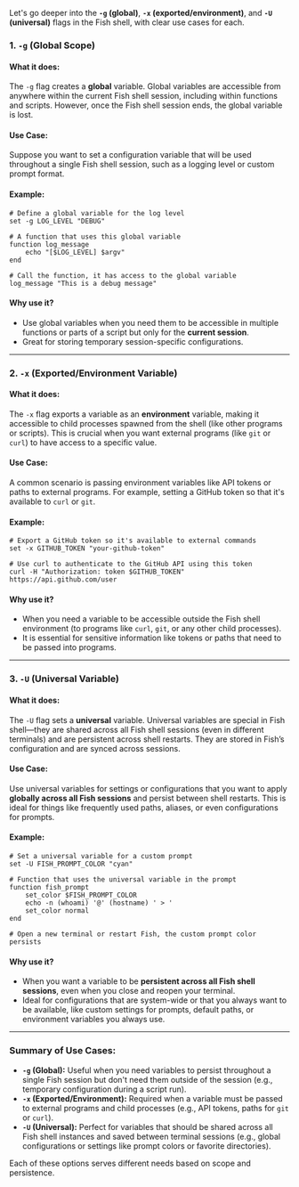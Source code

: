 Let's go deeper into the **`-g` (global)**, **`-x` (exported/environment)**, and **`-U` (universal)** flags in the Fish shell, with clear use cases for each.

### 1. `-g` (Global Scope)

#### **What it does:**
The `-g` flag creates a **global** variable. Global variables are accessible from anywhere within the current Fish shell session, including within functions and scripts. However, once the Fish shell session ends, the global variable is lost.

#### **Use Case:**
Suppose you want to set a configuration variable that will be used throughout a single Fish shell session, such as a logging level or custom prompt format.

#### **Example:**

```fish
# Define a global variable for the log level
set -g LOG_LEVEL "DEBUG"

# A function that uses this global variable
function log_message
    echo "[$LOG_LEVEL] $argv"
end

# Call the function, it has access to the global variable
log_message "This is a debug message"
```

#### **Why use it?**
- Use global variables when you need them to be accessible in multiple functions or parts of a script but only for the **current session**.
- Great for storing temporary session-specific configurations.

---

### 2. `-x` (Exported/Environment Variable)

#### **What it does:**
The `-x` flag exports a variable as an **environment** variable, making it accessible to child processes spawned from the shell (like other programs or scripts). This is crucial when you want external programs (like `git` or `curl`) to have access to a specific value.

#### **Use Case:**
A common scenario is passing environment variables like API tokens or paths to external programs. For example, setting a GitHub token so that it's available to `curl` or `git`.

#### **Example:**

```fish
# Export a GitHub token so it's available to external commands
set -x GITHUB_TOKEN "your-github-token"

# Use curl to authenticate to the GitHub API using this token
curl -H "Authorization: token $GITHUB_TOKEN" https://api.github.com/user
```

#### **Why use it?**
- When you need a variable to be accessible outside the Fish shell environment (to programs like `curl`, `git`, or any other child processes).
- It is essential for sensitive information like tokens or paths that need to be passed into programs.

---

### 3. `-U` (Universal Variable)

#### **What it does:**
The `-U` flag sets a **universal** variable. Universal variables are special in Fish shell—they are shared across all Fish shell sessions (even in different terminals) and are persistent across shell restarts. They are stored in Fish’s configuration and are synced across sessions.

#### **Use Case:**
Use universal variables for settings or configurations that you want to apply **globally across all Fish sessions** and persist between shell restarts. This is ideal for things like frequently used paths, aliases, or even configurations for prompts.

#### **Example:**

```fish
# Set a universal variable for a custom prompt
set -U FISH_PROMPT_COLOR "cyan"

# Function that uses the universal variable in the prompt
function fish_prompt
    set_color $FISH_PROMPT_COLOR
    echo -n (whoami) '@' (hostname) ' > '
    set_color normal
end

# Open a new terminal or restart Fish, the custom prompt color persists
```

#### **Why use it?**
- When you want a variable to be **persistent across all Fish shell sessions**, even when you close and reopen your terminal.
- Ideal for configurations that are system-wide or that you always want to be available, like custom settings for prompts, default paths, or environment variables you always use.

---

### **Summary of Use Cases:**
- **`-g` (Global):** Useful when you need variables to persist throughout a single Fish session but don't need them outside of the session (e.g., temporary configuration during a script run).
- **`-x` (Exported/Environment):** Required when a variable must be passed to external programs and child processes (e.g., API tokens, paths for `git` or `curl`).
- **`-U` (Universal):** Perfect for variables that should be shared across all Fish shell instances and saved between terminal sessions (e.g., global configurations or settings like prompt colors or favorite directories).

Each of these options serves different needs based on scope and persistence.
